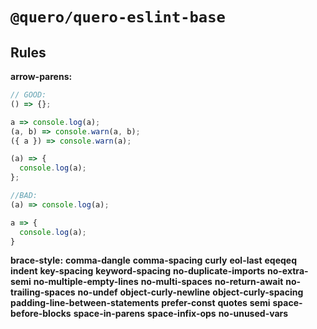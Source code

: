# `@quero/quero-eslint-base`

## Rules

**arrow-parens:**

```js
// GOOD:
() => {};

a => console.log(a);
(a, b) => console.warn(a, b);
({ a }) => console.warn(a);

(a) => {
  console.log(a);
};

//BAD:
(a) => console.log(a);

a => {
  console.log(a);
}
```

**brace-style:**
**comma-dangle**
**comma-spacing**
**curly**
**eol-last**
**eqeqeq**
**indent**
**key-spacing**
**keyword-spacing**
**no-duplicate-imports**
**no-extra-semi**
**no-multiple-empty-lines**
**no-multi-spaces**
**no-return-await**
**no-trailing-spaces**
**no-undef**
**object-curly-newline**
**object-curly-spacing**
**padding-line-between-statements**
**prefer-const**
**quotes**
**semi**
**space-before-blocks**
**space-in-parens**
**space-infix-ops**
**no-unused-vars**
